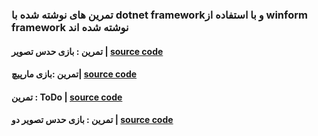### تمرین های نوشته شده با dotnet frameworkو با استفاده از  winform framework نوشته شده اند

#### تمرین : بازی حدس تصویر | [source code](https://github.com/mahdigudarzi/Guess-Game--CSharp-WinForm-) 

#### تمرین :بازی مارپیچ| [source code](https://github.com/mahdigudarzi/Mouse-Maze-Maste) 

#### تمرین : ToDo |   [source code](https://github.com/mahdigudarzi/ToDo-WinForm-) 
#### تمرین : بازی حدس تصویر  دو | [source code](https://github.com/mahdigudarzi/guess-game--v2-) 


#### 

